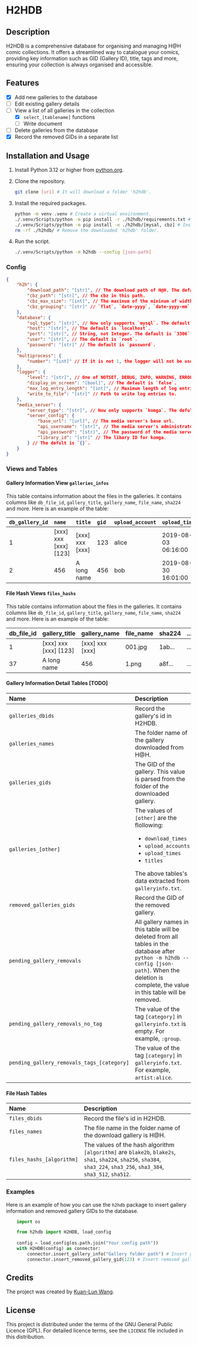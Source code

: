 # H2HDB

## Description

H2HDB is a comprehensive database for organising and managing H@H comic collections. It offers a streamlined way to catalogue your comics, providing key information such as GID (Gallery ID), title, tags and more, ensuring your collection is always organised and accessible.

## Features

- [x] Add new galleries to the database
- [ ] Edit existing gallery details
- [ ] View a list of all galleries in the collection
  - [x] `select_[tablename]` functions
  - [ ] Write document
- [ ] Delete galleries from the database
- [x] Record the removed GIDs in a separate list

## Installation and Usage

1. Install Python 3.12 or higher from [python.org](https://www.python.org/downloads/).
2. Clone the repository.

    ```bash
    git clone [uri] # It will download a folder 'h2hdb'.
    ```

3. Install the required packages.

    ```bash
    python -m venv .venv # Create a virtual environment.
    ./.venv/Scripts/python -m pip install -r ./h2hdb/requirements.txt # Install the required packages.
    ./.venv/Scripts/python -m pip install -e ./h2hdb/[mysal, cbz] # Install the h2hdb packages.
    rm -rf ./h2hdb/ # Remove the downloaded 'h2hdb' folder.
    ```

4. Run the script.

    ```bash
    ./.venv/Scripts/python -m h2hdb --config [json-path]
    ```

### Config

```json
{
    "h2h": {
        "download_path": "[str]", // The download path of H@H. The default is `download`.
        "cbz_path": "[str]", // The cbz in this path.
        "cbz_max_size": "[int]", // The maxinum of the mininum of width and height height. The default is `768`.
        "cbz_grouping": "[str]" // `flat`, `date-yyyy`, `date-yyyy-mm`, or `date-yyyy-mm-dd`. The default is `flat`.
    },
    "database": {
        "sql_type": "[str]", // Now only supports `mysql`. The default is `mysql`.
        "host": "[str]", // The default is `localhost`.
        "port": "[str]", // String, not Integer. The default is `3306`.
        "user": "[str]", // The default is `root`.
        "password": "[str]" // The default is `password`.
    },
    "multiprocess": {
        "number": "[int]" // If it is not 1, the logger will not be used.
    },
    "logger": {
        "level": "[str]", // One of NOTSET, DEBUG, INFO, WARNING, ERROR, CRITICAL.
        "display_on_screen": "[bool]", // The default is `false`.
        "max_log_entry_length": "[int]", // Maximum length of log entries.
        "write_to_file": "[str]" // Path to write log entries to.
    },
    "media_server": {
        "server_type": "[str]", // Now only supports `komga`. The defult is ``.
        "server_config": {
            "base_url": "[url]", // The media server's base url.
            "api_username": "[str]", // The media server's administrator.
            "api_password": "[str]", // The password of the media server's adimistrator.
            "library_id": "[str]" // The libary ID for komga.
        } // The defult is `{}`.
    }
}
```

### Views and Tables

#### Gallery Information View `galleries_infos`

This table contains information about the files in the galleries. It contains columns like `db_file_id`, `gallery_title`, `gallery_name`, `file_name`, `sha224` and more. Here is an example of the table:

| `db_gallery_id` | `name`                | `title`         | `gid` | `upload_account` | `upload_time`       | `download_time`     | `modified_time`     | `access_time`       |
| :-------------- | :-------------------- | :-------------- | :---- | :--------------- | :------------------ | :------------------ | :------------------ | :------------------ |
| 1               | [xxx] xxx [xxx] [123] | [xxx] xxx [xxx] | 123   | alice            | 2019-08-03 06:16:00 | 2023-02-09 11:26:00 | 2023-02-09 19:26:05 | 2023-02-09 11:26:00 |
| 2               | 456                   | A long name     | 456   | bob              | 2019-08-30 16:01:00 | 2020-10-15 17:15:00 | 2020-10-16 01:16:47 | 2020-10-15 17:15:00 |

#### File Hash Views `files_hashs`

This table contains information about the files in the galleries. It contains columns like `db_file_id`, `gallery_title`, `gallery_name`, `file_name`, `sha224` and more. Here is an example of the table:

| db_file_id | gallery_title         | gallery_name    | file_name | sha224 | ... |
| :--------- | :-------------------- | :-------------- | :-------- | :----- | :-- |
| 1          | [xxx] xxx [xxx] [123] | [xxx] xxx [xxx] | 001.jpg   | 1ab... | ... |
| 37         | A long name           | 456             | 1.png     | a8f... | ... |

#### Gallery Information Detail Tables [TODO]

| Name                                       | Description |
| :----------------------------------------- | :-- |
| `galleries_dbids` | Record the gallery's id in H2HDB.  |
| `galleries_names`                          | The folder name of the gallery downloaded from H@H. |
| `galleries_gids`                           | The GID of the gallery. This value is parsed from the folder of the downloaded gallery. |
| `galleries_[other]`                        | The values of `[other]` are the flollowing: <ul><li>`download_times`</li><li>`upload_accounts`</li><li>`upload_times`</li><li>`titles`</li></ul> The above tables's data extracted from `galleryinfo.txt`. |
| `removed_galleries_gids`                   | Record the GID of the removed gallery. |
| `pending_gallery_removals`                 | All gallery names in this table will be deleted from all tables in the database after `python -m h2hdb --config [json-path]`. When the deletion is complete, the value in this table will be removed. |
| `pending_gallery_removals_no_tag`          | The value of the tag `[category]` in `galleryinfo.txt` is empty. For example, `:group`. |
| `pending_gallery_removals_tags_[category]` | The value of the tag `[category]` in `galleryinfo.txt`. For example, `artist:alice`. |

#### File Hash Tables

| Name                      | Description |
| :------------------------ | :-- |
| `files_dbids` | Record the file's id in H2HDB.  |
| `files_names`             | The file name in the folder name of the download gallery is H@H. |
| `files_hashs_[algorithm]` | The values of the hash algorithm `[algorithm]` are `blake2b`, `blake2s`, `sha1`, `sha224`, `sha256`, `sha384`, `sha3_224`, `sha3_256`, `sha3_384`, `sha3_512`, `sha512`. |

### Examples

Here is an example of how you can use the `h2hdb` package to insert gallery information and removed gallery GIDs to the database.

```python
    import os

    from h2hdb import H2HDB, load_config
    
    config = load_config(os.path.join("Your config path"))
    with H2HDB(config) as connector:
        connector.insert_gallery_info("Gallery folder path") # Insert gallery information to database
        connector.insert_removed_gallery_gid(123) # Insert removed gallery GID
```

## Credits

The project was created by [Kuan-Lun Wang](https://www.klwang.tw/home/).

## License

This project is distributed under the terms of the GNU General Public Licence (GPL). For detailed licence terms, see the `LICENSE` file included in this distribution.
